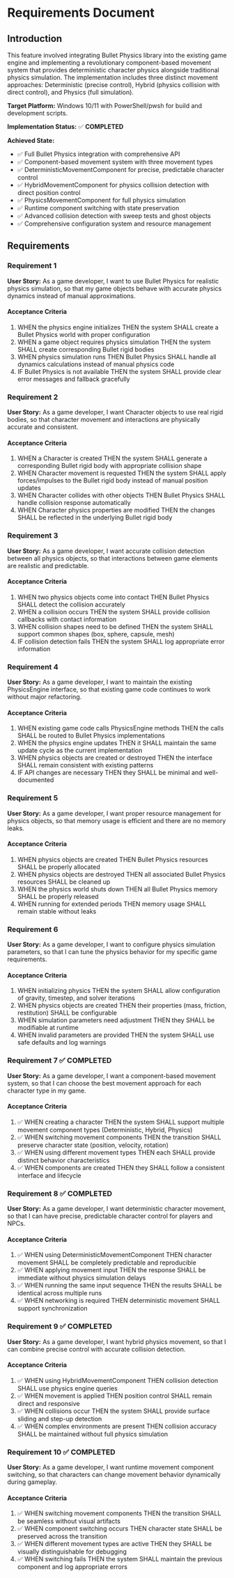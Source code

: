 # Requirements Document

## Introduction

This feature involved integrating Bullet Physics library into the existing game engine and implementing a revolutionary component-based movement system that provides deterministic character physics alongside traditional physics simulation. The implementation includes three distinct movement approaches: Deterministic (precise control), Hybrid (physics collision with direct control), and Physics (full simulation).

**Target Platform:** Windows 10/11 with PowerShell/pwsh for build and development scripts.

**Implementation Status:** ✅ **COMPLETED**

**Achieved State:**

- ✅ Full Bullet Physics integration with comprehensive API
- ✅ Component-based movement system with three movement types
- ✅ DeterministicMovementComponent for precise, predictable character control
- ✅ HybridMovementComponent for physics collision detection with direct position control
- ✅ PhysicsMovementComponent for full physics simulation
- ✅ Runtime component switching with state preservation
- ✅ Advanced collision detection with sweep tests and ghost objects
- ✅ Comprehensive configuration system and resource management

## Requirements

### Requirement 1

**User Story:** As a game developer, I want to use Bullet Physics for realistic physics simulation, so that my game objects behave with accurate physics dynamics instead of manual approximations.

#### Acceptance Criteria

1. WHEN the physics engine initializes THEN the system SHALL create a Bullet Physics world with proper configuration
2. WHEN a game object requires physics simulation THEN the system SHALL create corresponding Bullet rigid bodies
3. WHEN physics simulation runs THEN Bullet Physics SHALL handle all dynamics calculations instead of manual physics code
4. IF Bullet Physics is not available THEN the system SHALL provide clear error messages and fallback gracefully

### Requirement 2

**User Story:** As a game developer, I want Character objects to use real rigid bodies, so that character movement and interactions are physically accurate and consistent.

#### Acceptance Criteria

1. WHEN a Character is created THEN the system SHALL generate a corresponding Bullet rigid body with appropriate collision shape
2. WHEN Character movement is requested THEN the system SHALL apply forces/impulses to the Bullet rigid body instead of manual position updates
3. WHEN Character collides with other objects THEN Bullet Physics SHALL handle collision response automatically
4. WHEN Character physics properties are modified THEN the changes SHALL be reflected in the underlying Bullet rigid body

### Requirement 3

**User Story:** As a game developer, I want accurate collision detection between all physics objects, so that interactions between game elements are realistic and predictable.

#### Acceptance Criteria

1. WHEN two physics objects come into contact THEN Bullet Physics SHALL detect the collision accurately
2. WHEN a collision occurs THEN the system SHALL provide collision callbacks with contact information
3. WHEN collision shapes need to be defined THEN the system SHALL support common shapes (box, sphere, capsule, mesh)
4. IF collision detection fails THEN the system SHALL log appropriate error information

### Requirement 4

**User Story:** As a game developer, I want to maintain the existing PhysicsEngine interface, so that existing game code continues to work without major refactoring.

#### Acceptance Criteria

1. WHEN existing game code calls PhysicsEngine methods THEN the calls SHALL be routed to Bullet Physics implementations
2. WHEN the physics engine updates THEN it SHALL maintain the same update cycle as the current implementation
3. WHEN physics objects are created or destroyed THEN the interface SHALL remain consistent with existing patterns
4. IF API changes are necessary THEN they SHALL be minimal and well-documented

### Requirement 5

**User Story:** As a game developer, I want proper resource management for physics objects, so that memory usage is efficient and there are no memory leaks.

#### Acceptance Criteria

1. WHEN physics objects are created THEN Bullet Physics resources SHALL be properly allocated
2. WHEN physics objects are destroyed THEN all associated Bullet Physics resources SHALL be cleaned up
3. WHEN the physics world shuts down THEN all Bullet Physics memory SHALL be properly released
4. WHEN running for extended periods THEN memory usage SHALL remain stable without leaks

### Requirement 6

**User Story:** As a game developer, I want to configure physics simulation parameters, so that I can tune the physics behavior for my specific game requirements.

#### Acceptance Criteria

1. WHEN initializing physics THEN the system SHALL allow configuration of gravity, timestep, and solver iterations
2. WHEN physics objects are created THEN their properties (mass, friction, restitution) SHALL be configurable
3. WHEN simulation parameters need adjustment THEN they SHALL be modifiable at runtime
4. WHEN invalid parameters are provided THEN the system SHALL use safe defaults and log warnings

### Requirement 7 ✅ **COMPLETED**

**User Story:** As a game developer, I want a component-based movement system, so that I can choose the best movement approach for each character type in my game.

#### Acceptance Criteria

1. ✅ WHEN creating a character THEN the system SHALL support multiple movement component types (Deterministic, Hybrid, Physics)
2. ✅ WHEN switching movement components THEN the transition SHALL preserve character state (position, velocity, rotation)
3. ✅ WHEN using different movement types THEN each SHALL provide distinct behavior characteristics
4. ✅ WHEN components are created THEN they SHALL follow a consistent interface and lifecycle

### Requirement 8 ✅ **COMPLETED**

**User Story:** As a game developer, I want deterministic character movement, so that I can have precise, predictable character control for players and NPCs.

#### Acceptance Criteria

1. ✅ WHEN using DeterministicMovementComponent THEN character movement SHALL be completely predictable and reproducible
2. ✅ WHEN applying movement input THEN the response SHALL be immediate without physics simulation delays
3. ✅ WHEN running the same input sequence THEN the results SHALL be identical across multiple runs
4. ✅ WHEN networking is required THEN deterministic movement SHALL support synchronization

### Requirement 9 ✅ **COMPLETED**

**User Story:** As a game developer, I want hybrid physics movement, so that I can combine precise control with accurate collision detection.

#### Acceptance Criteria

1. ✅ WHEN using HybridMovementComponent THEN collision detection SHALL use physics engine queries
2. ✅ WHEN movement is applied THEN position control SHALL remain direct and responsive
3. ✅ WHEN collisions occur THEN the system SHALL provide surface sliding and step-up detection
4. ✅ WHEN complex environments are present THEN collision accuracy SHALL be maintained without full physics simulation

### Requirement 10 ✅ **COMPLETED**

**User Story:** As a game developer, I want runtime movement component switching, so that characters can change movement behavior dynamically during gameplay.

#### Acceptance Criteria

1. ✅ WHEN switching movement components THEN the transition SHALL be seamless without visual artifacts
2. ✅ WHEN component switching occurs THEN character state SHALL be preserved across the transition
3. ✅ WHEN different movement types are active THEN they SHALL be visually distinguishable for debugging
4. ✅ WHEN switching fails THEN the system SHALL maintain the previous component and log appropriate errors
